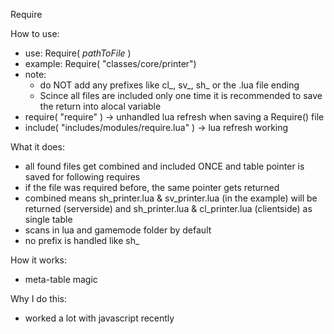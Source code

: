 
  Require

  How to use:
  - use: Require( <i>pathToFile</i> )
  - example: Require( "classes/core/printer")
  - note: 
      - do NOT add any prefixes like cl_, sv_, sh_ or the .lua file ending
      - Scince all files are included only one time it is recommended to save the return into alocal variable
  - require( "require" ) -> unhandled lua refresh when saving a Require() file
  - include( "includes/modules/require.lua" ) -> lua refresh working

  What it does:
  -   all found files get combined and included ONCE and table pointer is saved for following requires
  -   if the file was required before, the same pointer gets returned
  -   combined means sh_printer.lua & sv_printer.lua (in the example) will be returned (serverside) and sh_printer.lua & cl_printer.lua (clientside) as single table
  -   scans in lua and gamemode folder by default
  -   no prefix is handled like sh_

  How it works:
  -   meta-table magic
  
  Why I do this:
  -   worked a lot with javascript recently
